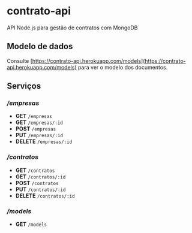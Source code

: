 # contrato-api

API Node.js para gestão de contratos com MongoDB

## Modelo de dados

Consulte [https://contrato-api.herokuapp.com/models](https://contrato-api.herokuapp.com/models) para ver o modelo dos documentos.

## Serviços

### _/empresas_

* **GET** `/empresas`
* **GET** `/empresas/:id`
* **POST** `/empresas`
* **PUT** `/empresas/:id`
* **DELETE** `/empresas/:id`

### _/contratos_

* **GET** `/contratos`
* **GET** `/contratos/:id`
* **POST** `/contratos`
* **PUT** `/contratos/:id`
* **DELETE** `/contratos/:id`

### _/models_

* **GET** `/models`
